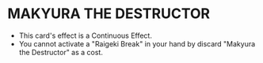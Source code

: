 # MAKYURA THE DESTRUCTOR

*   This card's effect is a Continuous Effect.
*   You cannot activate a "Raigeki Break" in your hand by discard "Makyura the Destructor" as a cost.
